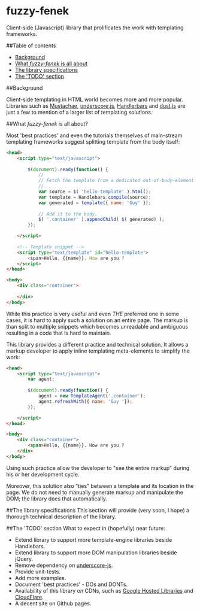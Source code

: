 fuzzy-fenek
===========

Client-side (Javascript) library that prolificates the work with templating frameworks.

##Table of contents
* [Background](#background)
* [What _fuzzy-fenek_ is all about](#what-fuzzy-fenek-is-all-about)
* [The library specifications](#the-library-specifications)
* [The 'TODO' section](#the-todo-section)

##Background

Client-side templating in HTML world becomes more and more popular. Libraries such as
[Mustachae](http://mustache.github.com/), [underscore.js](http://www.underscorejs.org),
[Handlerbars](http://handlebarsjs.com/) and [dust.js](http://akdubya.github.com/dustjs/) are just a few
to mention of a larger list of templating solutions.

##What _fuzzy-fenek_ is all about?

Most 'best practices' and even the tutorials themselves of main-stream templating frameworks suggest
splitting template from the body itself:

```html
<head>
	<script type="text/javascript">
		
		$(document).ready(function() {
			//
			// Fetch the template from a dedicated out-of-body-element and generate markup.
			//
			var source = $( 'hello-template' ).html();
			var template = Handlebars.compile(source);
			var generated = template({ name: 'Guy' });
			
			// Add it to the body.
			$( '.container' ).appendChild( $( generated) );
		});

	</script>
	
	<!-- Template snippet -->
	<script type="text/template" id="hello-template">
		<span>Hello, {{name}}. How are you ?
	</script>
</head>

<body>
	<div class="container">
		
	</div>
</body>
```

While this practice is very useful and even _THE_ preferred one in some cases, it is hard to apply
such a solution on an entire page. The markup is than split to multiple snippets which becomes unreadable
and ambiguous resulting in a code that is hard to maintain.

This library provides a different practice and technical solution. It allows a markup developer to apply
inline templating meta-elements to simplify the work:

```html
<head>
	<script type="text/javascript">
		var agent;
		
		$(document).ready(function() {
			agent = new TemplateAgent('.container');
			agent.refreshWith({ name: 'Guy '});
		});

	</script>
</head>

<body>
	<div class="container">
		<span>Hello, {{name}}. How are you ?
	</div>
</body>
```

Using such practice allow the developer to "see the entire markup" during his or her development cycle.

Moreover, this solution also "ties" between a template and its location in the page. We do not need to
manually generate markup and manipulate the DOM; the library does that automatically.

##The library specifications
This section will provide (very soon, I hope) a thorough technical description of the library.

##The 'TODO' section
What to expect in (hopefully) near future:

* Extend library to support more template-engine libraries beside Handlebars.
* Extend library to support more DOM manipulation libraries beside jQuery.
* Remove dependency on [underscore-js](http://underscorejs.org).
* Provide unit-tests.
* Add more examples.
* Document 'best practices' - DOs and DONTs.
* Availability of this library on CDNs, such as [Google Hosted Libraries](https://developers.google.com/speed/libraries/) and [CloudFlare](http://cdnjs.com/).
* A decent site on Github pages.





